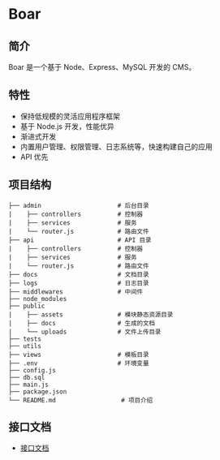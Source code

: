 Boar
=======

## 简介

Boar 是一个基于 Node、Express、MySQL 开发的 CMS。

## 特性

- 保持低规模的灵活应用程序框架
- 基于 Node.js 开发，性能优异
- 渐进式开发
- 内置用户管理、权限管理、日志系统等，快速构建自己的应用
- API 优先

## 项目结构

```
├── admin                     # 后台目录
|    ├── controllers          # 控制器
|    ├── services             # 服务
|    └── router.js            # 路由文件
├── api                       # API 目录
|    ├── controllers          # 控制器
|    ├── services             # 服务
|    └── router.js            # 路由文件
├── docs                      # 文档目录
├── logs                      # 日志目录
├── middlewares               # 中间件
├── node_modules
├── public
|    ├── assets               # 模块静态资源目录
|    ├── docs                 # 生成的文档
|    └── uploads              # 文件上传目录
├── tests
├── utils
├── views                     # 模板目录
├── .env                      # 环境变量
├── config.js
├── db.sql
├── main.js
├── package.json
└── README.md                  # 项目介绍
```

## 接口文档

- [接口文档](docs/index.md)
